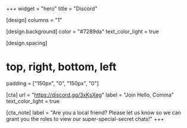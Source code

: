+++
widget = "hero"
title = "Discord"

[design]
columns = "1"

[design.background]
color = "#7289da"
text_color_light = true

[design.spacing]
# top, right, bottom, left
padding = ["150px", "0", "150px", "0"]

[cta]
url = "https://discord.gg/3xKsXeg"
label = "Join Hello, Comma"
text_color_light = true

[cta_note]
label = "Are you a local friend? Please let us know so we can grant you the roles to view our super-special-secret chats!"
+++
